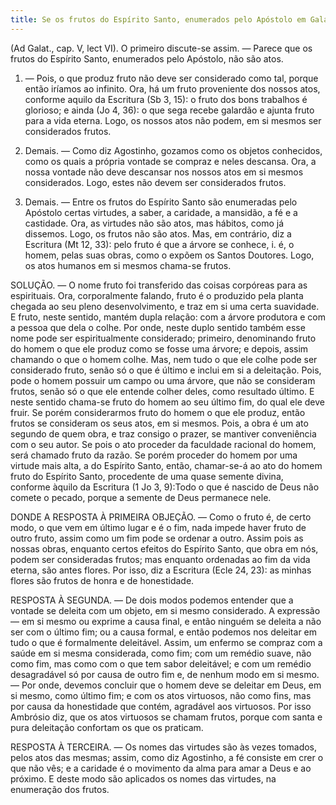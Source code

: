 ```yaml
---
title: Se os frutos do Espírito Santo, enumerados pelo Apóstolo em Galat V, são atos
---
```


(Ad Galat., cap. V, lect VI).
  O primeiro discute-se assim. — Parece que os frutos do Espírito Santo, enumerados pelo Apóstolo, não são atos.  

1. — Pois, o que produz fruto não deve ser considerado como tal, porque então iríamos ao infinito. Ora, há um fruto proveniente dos nossos atos, conforme aquilo da Escritura (Sb 3, 15): o fruto dos bons trabalhos é glorioso; e ainda (Jo 4, 36): o que sega recebe galardão e ajunta fruto para a vida eterna. Logo, os nossos atos não podem, em si mesmos ser considerados frutos.  

2. Demais. — Como diz Agostinho, gozamos como os objetos conhecidos, como os quais a própria vontade se compraz e neles descansa. Ora, a nossa vontade não deve descansar nos nossos atos em si mesmos considerados. Logo, estes não devem ser considerados frutos.  

3. Demais. — Entre os frutos do Espírito Santo são enumeradas pelo Apóstolo certas virtudes, a saber, a caridade, a mansidão, a fé e a castidade. Ora, as virtudes não são atos, mas hábitos, como já dissemos. Logo, os frutos não são atos.  Mas, em contrário, diz a Escritura (Mt 12, 33): pelo fruto é que a árvore se conhece, i. é, o homem, pelas suas obras, como o expõem os Santos Doutores. Logo, os atos humanos em si mesmos chama-se frutos.  

SOLUÇÃO. — O nome fruto foi transferido das coisas corpóreas para as espirituais. Ora, corporalmente falando, fruto é o produzido pela planta chegada ao seu pleno desenvolvimento, e traz em si uma certa suavidade. E fruto, neste sentido, mantém dupla relação: com a árvore produtora e com a pessoa que dela o colhe. Por onde, neste duplo sentido também esse nome pode ser espiritualmente considerado; primeiro, denominando fruto do homem o que ele produz como se fosse uma árvore; e depois, assim chamando o que o homem colhe.  Mas, nem tudo o que ele colhe pode ser considerado fruto, senão só o que é último e inclui em si a deleitação. Pois, pode o homem possuir um campo ou uma árvore, que não se consideram frutos, senão só o que ele entende colher deles, como resultado último. E neste sentido chama-se fruto do homem ao seu último fim, do qual ele deve fruir.  Se porém considerarmos fruto do homem o que ele produz, então frutos se consideram os seus atos, em si mesmos. Pois, a obra é um ato segundo de quem obra, e traz consigo o prazer, se mantiver conveniência com o seu autor. Se pois o ato proceder da faculdade racional do homem, será chamado fruto da razão. Se porém proceder do homem por uma virtude mais alta, a do Espírito Santo, então, chamar-se-á ao ato do homem fruto do Espírito Santo, procedente de uma quase semente divina, conforme àquilo da Escritura (1 Jo 3, 9):Todo o que é nascido de Deus não comete o pecado, porque a semente de Deus permanece nele. 

DONDE A RESPOSTA À PRIMEIRA OBJEÇÃO. — Como o fruto é, de certo modo, o que vem em último lugar e é o fim, nada impede haver fruto de outro fruto, assim como um fim pode se ordenar a outro. Assim pois as nossas obras, enquanto certos efeitos do Espírito Santo, que obra em nós, podem ser consideradas frutos; mas enquanto ordenadas ao fim da vida eterna, são antes flores. Por isso, diz a Escritura (Ecle 24, 23): as minhas flores são frutos de honra e de honestidade.  

RESPOSTA À SEGUNDA. — De dois modos podemos entender que a vontade se deleita com um objeto, em si mesmo considerado. A expressão — em si mesmo ou exprime a causa final, e então ninguém se deleita a não ser com o último fim; ou a causa formal, e então podemos nos deleitar em tudo o que é formalmente deleitável. Assim, um enfermo se compraz com a saúde em si mesma considerada, como fim; com um remédio suave, não como fim, mas como com o que tem sabor deleitável; e com um remédio desagradável só por causa de outro fim e, de nenhum modo em si mesmo. — Por onde, devemos concluir que o homem deve se deleitar em Deus, em si mesmo, como último fim; e com os atos virtuosos, não como fins, mas por causa da honestidade que contém, agradável aos virtuosos. Por isso Ambrósio diz, que os atos virtuosos se chamam frutos, porque com santa e pura deleitação confortam os que os praticam.  

RESPOSTA À TERCEIRA. — Os nomes das virtudes são às vezes tomados, pelos atos das mesmas; assim, como diz Agostinho, a fé consiste em crer o que não vês; e a caridade é o movimento da alma para amar a Deus e ao próximo. E deste modo são aplicados os nomes das virtudes, na enumeração dos frutos.